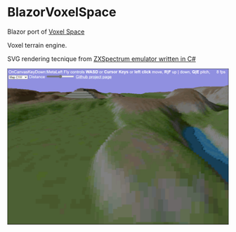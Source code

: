 # BlazorVoxelSpace

Blazor port of [Voxel Space](https://github.com/s-macke/VoxelSpace)

Voxel terrain engine.

SVG rendering tecnique from [ZXSpectrum emulator written in C#](https://github.com/EngstromJimmy/ZXSpectrum)

![Screenshot](https://github.com/alexandrelozano/BlazorVoxelSpace/raw/master/BlazorVoxel/Resources/screensample.png)

